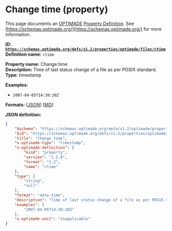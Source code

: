 # Change time (property)

This page documents an [OPTIMADE](https://www.optimade.org/) [Property Definition](https://schemas.optimade.org/#definitions). See [https://schemas.optimade.org/](https://schemas.optimade.org/) for more information.

**ID: [`https://schemas.optimade.org/defs/v1.2/properties/optimade/files/ctime`](https://schemas.optimade.org/defs/v1.2/properties/optimade/files/ctime)**  
**Definition name:** `ctime`

**Property name:** Change time  
**Description:** Time of last status change of a file as per POSIX standard.  
**Type:** timestamp  



**Examples:**

- `2007-04-05T14:30:20Z`

**Formats:** [[JSON](ctime.json)] [[MD](ctime.md)]

**JSON definition:**

``` json
{
    "$schema": "https://schemas.optimade.org/meta/v1.2/optimade/property_definition.md",
    "$id": "https://schemas.optimade.org/defs/v1.2/properties/optimade/files/ctime",
    "title": "Change time",
    "x-optimade-type": "timestamp",
    "x-optimade-definition": {
        "kind": "property",
        "version": "1.2.0",
        "format": "1.2",
        "name": "ctime"
    },
    "type": [
        "string",
        "null"
    ],
    "format": "date-time",
    "description": "Time of last status change of a file as per POSIX standard.",
    "examples": [
        "2007-04-05T14:30:20Z"
    ],
    "x-optimade-unit": "inapplicable"
}
```
